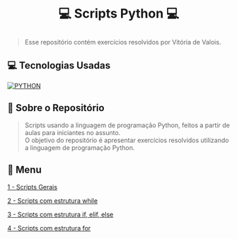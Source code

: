 # <p align="center"> 💻 Scripts Python 💻
> Esse repositório contém exercícios resolvidos por Vitória de Valois.

## 💻 Tecnologias Usadas

[![PYTHON](https://img.shields.io/badge/Python-3776AB?style=for-the-badge&logo=python&logoColor=white)](#)

## 📌 Sobre o Repositório
> Scripts usando a linguagem de programação Python, feitos a partir de aulas para iniciantes no assunto. <br>
> O objetivo do repositório é apresentar exercícios resolvidos utilizando a linguagem de programação Python.

## 📑 Menu

[1 - Scripts Gerais](https://github.com/vitoriadevalois/python-scripts/tree/main/scripts-python/scripts%20gerais)

[2 - Scripts com estrutura while](https://github.com/vitoriadevalois/python-scripts/tree/main/scripts-python/estrutura%20while)
  
[3 - Scripts com estrutura if, elif, else](https://github.com/vitoriadevalois/python-scripts/tree/main/scripts-python/estrutura%20if%20elif%20else)
  
[4 - Scripts com estrutura for](https://github.com/vitoriadevalois/python-scripts/tree/main/scripts-python/estrutura%20for)

